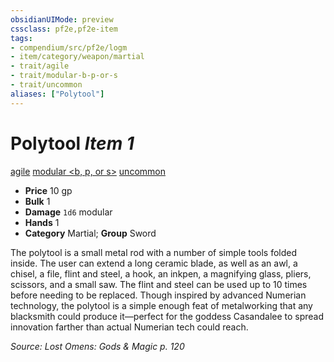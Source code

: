 ```yaml
---
obsidianUIMode: preview
cssclass: pf2e,pf2e-item
tags:
- compendium/src/pf2e/logm
- item/category/weapon/martial
- trait/agile
- trait/modular-b-p-or-s
- trait/uncommon
aliases: ["Polytool"]
---
```

# Polytool *Item 1*  
[agile](../../../rules/traits/agile.md)  [modular <b, p, or s>](../../../rules/traits/modular-logm.md)  [uncommon](../../../rules/traits/uncommon.md)  

- **Price** 10 gp
- **Bulk** 1
- **Damage** `1d6` modular
- **Hands** 1
- **Category** Martial; **Group** Sword 

The polytool is a small metal rod with a number of simple tools folded inside. The user can extend a long ceramic blade, as well as an awl, a chisel, a file, flint and steel, a hook, an inkpen, a magnifying glass, pliers, scissors, and a small saw. The flint and steel can be used up to 10 times before needing to be replaced. Though inspired by advanced Numerian technology, the polytool is a simple enough feat of metalworking that any blacksmith could produce it—perfect for the goddess Casandalee to spread innovation farther than actual Numerian tech could reach.

*Source: Lost Omens: Gods & Magic p. 120*